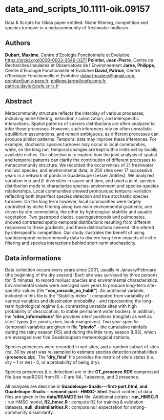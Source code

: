 # data_and_scripts_10.1111-oik.09157
Data &amp; Scripts for Oikos paper entitled: Niche filtering, competition and species turnover in a metacommunity of freshwater molluscs


## Authors

__Dubart, Maxime__, Centre d'Ecologie Fonctionnelle et Evolutive, https://orcid.org/0000-0003-0549-0371
__Pointier, Jean-Pierre__, Centre de Recherches Insulaires et Observatoire de l'Environnement
__Jarne, Philippe__, Centre d'Ecologie Fonctionnelle et Evolutive
__David, Patrice__, Centre d'Ecologie Fonctionnelle et Evolutive
dubartmaxime@gmail.com, pointier@univ-perp.fr, philippe.jarne@cefe.cnrs.fr, patrice.david@cefe.cnrs.fr


## Abstract

Metacommunity structure reflects the interplay of various processes, including niche filtering, extinction / colonization, and interspecific interactions. Spatial patterns of species distributions are often analyzed to infer these processes. However, such inferences rely on often unrealistic equilibrium assumptions, and remain ambiguous, as different processes can produce similar patterns. Temporal data may improve these inferences. For example, stochastic species turnover may occur in local communities, while, on the long run, temporal changes are kept within limits set by locally available niches. Our objective is to explore how the joint analysis of spatial and temporal patterns can clarify the contribution of different processes to metacommunity structure. We recorded the occurrences of 21 freshwater mollusc species, and environmental data, in 250 sites over 17 successive years in a network of ponds in Guadeloupe (Lesser Antilles). We analyzed variation in α and β-diversities in space and time, and used a joint-species distribution mode to characterize species-environment and species-species relationships. Local communities showed pronounced temporal variation reflecting both imperfect species detection and true stochastic species turnover. On the long term however, local communities were largely controlled by niche filtering along two main environmental gradients, one driven by site connectivity, the other by hydrological stability and aquatic vegetation. Two gastropod clades, caenogastropods and pulmonates, showed contrasted spatio-temporal distributions resulting from different responses to these gradients, and these distributions seemed little altered by interspecific competition. Our study illustrates the benefit of using spatiotemporal metacommunity data to discern long-term impacts of niche filtering and species interactions behind short-term stochasticity.

## Data informations

Data collection occurs every years since 2001, usually in January/February (the beginning of the dry season). Each site was surveyed by three persons for 15 minutes, to record mollusc species and environmental characteristics. Environmental values were averaged over years to produce long-term site-specific values (file __"cov_unscale_no_habit"__). An additional variable, included in this file is the "Stability Index" : computed from variability of various variables and dessication probability - and representing the long-term hydrological regime (i.e. contrasting unstable sites with high probability of dessiccation, to stable permanent water bodies). In addition, the __'sites_informations'__ file provides sites' positions (long/lat) as well as sites' types (i.e. ponds, river, back-mangroves). Two year-specific (temporal) variables are given in file __"pluvio"__ - the cumulative rainfalls during the rainy season (RS) and during the little rainy season (LRS), which are averaged over five Guadeloupean meteorological stations.


Species presences were recorded in wet sites, and a random subset of sites (ca. 30 by year) was re-sampled to estimate species detection probabilities (__presence.zip__). The __'dry_final'__ file provides the matrix of site's states (i.e. dry – 1 or wet - 0, or a probability of being dry).


Species presences (i.e. detection) are in the __GT_presence.RDS__ compressed file (use readRDS() from R) – 0 are NA, 1 absence, and 2 presence.


All analyses are describe in __Guadeloupe-Snails---first-part.html, and Guadeloupe-Snails---second-part--HMSC-.html__. Exact content of data files are given in the __data/REAMDE.txt__ file. Additional scripts : __run_HMSC.R__ : run HMSC model, __R2_hmsc.R__ : compute R2 for training & validation datasets, __null_dissimilarities.R__ : compute null expectation for among-community dissimilarity.